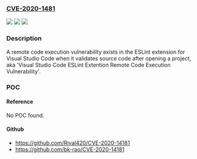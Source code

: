 ### [CVE-2020-1481](https://cve.mitre.org/cgi-bin/cvename.cgi?name=CVE-2020-1481)
![](https://img.shields.io/static/v1?label=Product&message=Microsoft%20Visual%20Studio%20Code%20ESLint%20extension&color=blue)
![](https://img.shields.io/static/v1?label=Version&message=n%2Fa&color=blue)
![](https://img.shields.io/static/v1?label=Vulnerability&message=Remote%20Code%20Execution&color=brighgreen)

### Description

A remote code execution vulnerability exists in the ESLint extension for Visual Studio Code when it validates source code after opening a project, aka 'Visual Studio Code ESLint Extention Remote Code Execution Vulnerability'.

### POC

#### Reference
No POC found.

#### Github
- https://github.com/Rival420/CVE-2020-14181
- https://github.com/bk-rao/CVE-2020-14181

